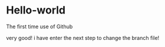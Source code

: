 # Hello-world
The first time use of Github

very good! i have enter the next step to change the branch file!
